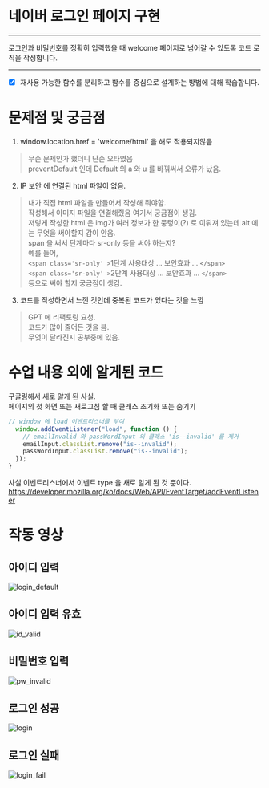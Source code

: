 # 네이버 로그인 페이지 구현

---

로그인과 비밀번호를 정확히 입력했을 때 welcome 페이지로 넘어갈 수 있도록 코드 로직을 작성합니다.


---
- [x] 재사용 가능한 함수를 분리하고 함수를 중심으로 설계하는 방법에 대해 학습합니다.



# 문제점 및 궁금점

1.  window.location.href = 'welcome/html' 을 해도 적용되지않음
>무슨 문제인가 했더니 단순 오타였음 </br>
preventDefault 인데 Default 의 a 와 u 를 바꿔써서 오류가 났음.

2.  IP 보안 에 연결된 html 파일이 없음.
> 내가 직접 html 파일을 만들어서 작성해 줘야함. </br>
작성해서 이미지 파일을 연결해줬음 여기서 궁금점이 생김.</br>
저렇게 작성한 html 은 img가 여러 정보가 한 뭉텅이(?) 로 이뤄져 있는데 alt 에는 무엇을 써야할지 감이 안옴.</br>
span 을 써서 단계마다 sr-only 등을 써야 하는지?</br>
예를 들어, </br>  `<span class='sr-only' >`1단계 사용대상 ... 보안효과 ... `</span>`</br>
`<span class='sr-only' >`2단계 사용대상 ... 보안효과 ... `</span>`</br>
등으로 써야 할지 궁금점이 생김.

3.  코드를 작성하면서 느낀 것인데 중복된 코드가 있다는 것을 느낌
> GPT 에 리팩토링 요청. </br>
코드가 많이 줄어든 것을 봄. </br>
무엇이 달라진지 공부중에 있음.

# 수업 내용 외에 알게된 코드

구글링해서 새로 알게 된 사실. </br>
페이지의 첫 화면 또는 새로고침 할 때 클래스 초기화 또는 숨기기
```js
// window 에 load 이벤트리스너를 부여
  window.addEventListener("load", function () {
    // emailInvalid 와 passWordInput 의 클래스 'is--invalid' 를 제거
    emailInput.classList.remove("is--invalid");
    passWordInput.classList.remove("is--invalid");
  });
}
```
사실 이벤트리스너에서 이벤트 type 을 새로 알게 된 것 뿐이다. </br>
https://developer.mozilla.org/ko/docs/Web/API/EventTarget/addEventListener


# 작동 영상
## 아이디 입력

![login_default](https://github.com/asdfqaz74/js-homework/assets/74591618/a7dbce7e-063a-4df4-9d94-73b5be1c48b0)

## 아이디 입력 유효

![id_valid](https://github.com/asdfqaz74/js-homework/assets/74591618/a378a0ee-9cbd-4bd4-850c-7e2104f3dcf1)

## 비밀번호 입력

![pw_invalid](https://github.com/asdfqaz74/js-homework/assets/74591618/f7887481-9d5f-4a28-b428-77c49f090b6f)

## 로그인 성공

![login](https://github.com/asdfqaz74/js-homework/assets/74591618/b96922a4-19ac-4a97-8b13-c75650f83ddd)

## 로그인 실패

![login_fail](https://github.com/asdfqaz74/js-homework/assets/74591618/291f3faa-ea47-4f09-8cbe-b07302159b4c)
